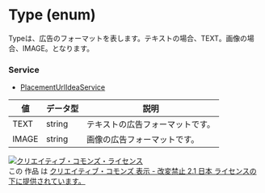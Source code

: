 # Type (enum)
Typeは、広告のフォーマットを表します。テキストの場合、TEXT。画像の場合、IMAGE。となります。
### Service
+ [PlacementUrlIdeaService](../services/PlacementUrlIdeaService.md)

| 値 | データ型 | 説明 | 
|---|---|---|
| TEXT| string| テキストの広告フォーマットです。 |
| IMAGE| string| 画像の広告フォーマットです。 |
<a rel="license" href="http://creativecommons.org/licenses/by-nd/2.1/jp/"><img alt="クリエイティブ・コモンズ・ライセンス" style="border-width:0" src="https://i.creativecommons.org/l/by-nd/2.1/jp/88x31.png" /></a><br />この 作品 は <a rel="license" href="http://creativecommons.org/licenses/by-nd/2.1/jp/">クリエイティブ・コモンズ 表示 - 改変禁止 2.1 日本 ライセンスの下に提供されています。</a>
